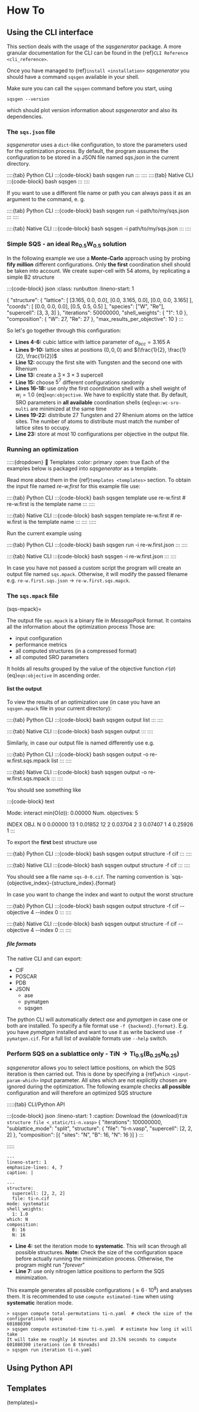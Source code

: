 
# How To



## Using the CLI interface

This section deals with the usage of the *sqsgenerator* package. A more granular documentation for the CLI can be found
in the {ref}`CLI Reference <cli_reference>`.

Once you have managed to {ref}`install <installation>` *sqsgenerator* you should have a command `sqsgen` available
in your shell.

Make sure you can call the `sqsgen` command before you start, using

```{code-block} bash
sqsgen --version
```

which should plot version information about *sqsgenerator* and also its dependencies.

### The `sqs.json` file

*sqsgenerator* uses a `dict`-like configuration, to store the parameters used for the optimization process. By
default, the program assumes the configuration to be stored in a JSON file named *sqs.json* in the current directory.

::::{tab} Python CLI
:::{code-block} bash
sqsgen run
:::
::::
::::{tab} Native CLI
:::{code-block} bash
sqsgen
:::
::::

If you want to use a different file name or path you can always pass it as an argument to the command, e. g.

::::{tab} Python  CLI
:::{code-block} bash
sqsgen run -i path/to/my/sqs.json
:::
::::

::::{tab} Native  CLI
:::{code-block} bash
sqsgen -i path/to/my/sqs.json
:::
::::


### Simple SQS - an ideal $\text{Re}_{0.5}\text{W}_{0.5}$ solution

In the following example we use a **Monte-Carlo** approach using by probing **fify million** different configurations.
Only **the first** coordination shell should be taken into account. We create super-cell with 54 atoms, by replicating
a simple B2 structure

:::{code-block} json
:class: runbutton
:lineno-start: 1

{
    "structure": {
        "lattice": [
            [3.165, 0.0, 0.0],
            [0.0, 3.165, 0.0],
            [0.0, 0.0, 3.165]
        ],
        "coords": [
            [0.0, 0.0, 0.0],
            [0.5, 0.5, 0.5]
        ],
        "species": ["W", "Re"],
        "supercell": [3, 3, 3]
    },
    "iterations": 50000000,
    "shell_weights": {
        "1": 1.0
    },
    "composition": {
        "W": 27,
        "Re": 27
    },
    "max_results_per_objective": 10
}
:::



So let's go together through this configuration:

  - **Lines 4-6:** cubic lattice with lattice parameter of $a_{bcc} = 3.165\;\text{A}$
  - **Lines 9-10:** lattice sites at positions $(0,0,0)$ and $(\frac{1}{2}, \frac{1}{2}, \frac{1}{2})$
  - **Line 12:** occupy the first site with Tungsten and the second one with Rhenium
  - **Line 13:** create a $3 \times 3 \times 3$ supercell
  - **Line 15:** choose $5^7$ different configurations randomly
  - **Lines 16-18:** use only the first coordination shell with a shell weight of $w_i=1.0$ {eq}`eqn:objective`. We have
    to explicitly state that. By default, SRO parameters in **all available** coordination shells {eq}`eqn:wc-sro-multi`
    are minimized at the same time
  - **Lines 19-22:** distribute 27 Tungsten and 27 Rhenium atoms on the lattice sites. The number of atoms to
    distribute must match the number of lattice sites to occupy.
  - **Line 23:** store at most 10 configurations per objective in the output file.


### Running an optimization


:::::{dropdown} 🚀 Templates
:color: primary
:open: true
Each of the examples below is packaged into *sqsgenerator* as a template.

Read more about them in the {ref}`templates <templates>` section.
To obtain the input file named *re-w.first* for this example file use:

::::{tab} Python CLI
:::{code-block} bash
sqsgen template use re-w.first # re-w.first is the template name
:::
::::

::::{tab} Native CLI
:::{code-block} bash
sqsgen template re-w.first # re-w.first is the template name
:::
::::
:::::


Run the current example using

::::{tab} Python  CLI
:::{code-block} bash
sqsgen run -i re-w.first.json
:::
::::

::::{tab} Native  CLI
:::{code-block} bash
sqsgen -i re-w.first.json
:::
::::

In case you have not passed a custom script the program will create an output file named `sqs.mpack`.
Otherwise, it will modify the passed filename e.g. `re-w.first.sqs.json` $\rightarrow$ `re-w.first.sqs.mapck`.


### The `sqs.mpack` file
(sqs-mpack)=

The output file `sqs.mpack` is a binary file in *MessagePack* format. It contains all the information about the
optimization process Those are:

  - input configuration
  - performance metrics
  - all computed structures (in a compressed format)
  - all computed SRO parameters

It holds all results grouped by the value of the objective function $\mathcal{O}(\sigma)$ {eq}`eqn:objective` in ascending order.

#### list the output

To view the results of an optimization use (in case you have an `sqsgen.mpack` file in your current directory):

::::{tab} Python CLI
:::{code-block} bash
sqsgen output list
:::
::::

::::{tab} Native CLI
:::{code-block} bash
sqsgen output
:::
::::

Similarly, in case our output file is named differently use e.g.

::::{tab} Python CLI
:::{code-block} bash
sqsgen output -o re-w.first.sqs.mpack list
:::
::::

::::{tab} Native CLI
:::{code-block} bash
sqsgen output -o re-w.first.sqs.mpack
:::
::::

You should see something like

:::{code-block} text

Mode: interact
min(O(σ)): 0.00000
Num. objectives: 5

INDEX  OBJ.     N
0      0.00000  13
1      0.01852  12
2      0.03704  2
3      0.07407  1
4      0.25926  1
:::



To export the **first** best structure use

::::{tab} Python CLI
:::{code-block} bash
sqsgen output structure -f cif
:::
::::

::::{tab} Native CLI
:::{code-block} bash
sqsgen output structure -f cif
:::
::::

You should see a file name `sqs-0-0.cif`. The naming convention is `sqs-{objective_index}-{structure_index}.{format}

In case you want to change the index and want to output the worst structure

::::{tab} Python CLI
:::{code-block} bash
sqsgen output structure -f cif --objective 4 --index 0
:::
::::

::::{tab} Native CLI
:::{code-block} bash
sqsgen output structure -f cif --objective 4 --index 0
:::
::::

##### file formats

The native CLI and can export:

  - CIF
  - POSCAR
  - PDB
  - JSON
    - ase
    - pymatgen
    - sqsgen

The python CLI will automatically detect *ase* and *pymatgen* in case one or both are installed.
To specify a file format use `-f {backend}.{format}`. E.g. you have *pymatgen* installed and want to use
it as write backend use `-f pymatgen.cif`. For a full list of available formats use `--help` switch.




### Perform SQS on a sublattice only - $\text{Ti}\text{N} \rightarrow \text{Ti}_{0.5}(\text{B}_{0.25}\text{N}_{0.25})$

*sqsgenerator* allows you to select lattice positions, on which the SQS iteration is then carried out. This is done by
specifying a {ref}`which <input-param-which>` input parameter. All sites which are not explicitly chosen are ignored
during the optimization. The following example checks **all possible** configuration and will therefore an optimized
SQS structure

:::::{tab} CLI/Python API

:::{code-block} json
:lineno-start: 1
:caption: Download the {download}`TiN structure file <_static/ti-n.vasp>`
{
  "iterations": 100000000,
  "sublattice_mode": "split",
  "structure": {
    "file": "ti-n.vasp",
    "supercell": [2, 2, 2]
  },
  "composition": [{
    "sites": "N",
    "B": 16,
    "N": 16
  }]
}
:::

:::::

```{code-block} yaml
---
lineno-start: 1
emphasize-lines: 4, 7
caption: |

---
structure:
  supercell: [2, 2, 2]
  file: ti-n.cif
mode: systematic
shell_weights:
  1: 1.0
which: N
composition:
  B: 16
  N: 16
```

- **Line 4:** set the iteration mode to **systematic**. This will scan through all possible structures. **Note:** Check
  the size of the configuration space before actually running the minimization process. Otherwise, the program might
  run "*forever*"
- **Line 7:** use only nitrogen lattice positions to perform the SQS minimization.

This example generates all possible configurations ($\approx 6 \cdot 10^8$) and analyses them.
It is recommended to use `compute estimated-time` when using **systematic** iteration mode.

```{code-block} bash
> sqsgen compute total-permutations ti-n.yaml  # check the size of the configurational space
601080390
> sqsgen compute estimated-time ti-n.yaml  # estimate how long it will take
It will take me roughly 14 minutes and 23.576 seconds to compute 601080390 iterations (on 8 threads)
> sqsgen run iteration ti-n.yaml
```


## Using Python API


## Templates
(templates)=
